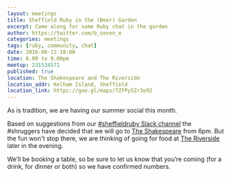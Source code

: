 ```yaml
---
layout: meetings
title: Sheffield Ruby in the (Beer) Garden
excerpt: Come along for some Ruby chat in the garden
author: https://twitter.com/b_seven_e
categories: meetings
tags: [ruby, community, chat]
date: 2016-06-13 18:00
time: 6.00 to 9.00pm
meetup: 231534571
published: true
location: The Shakespeare and The Riverside
location_addr: Kelham Island, Sheffield
location_link: https://goo.gl/maps/7ZFPySZr3e92
---
```


As is tradition, we are having our summer social this month.

Based on suggestions from our [#sheffieldruby Slack channel](https://sheffielddigital.slack.com/messages/sheffieldruby) the #shruggers have decided that we will go to [The Shakespeare](http://www.shakespeares-sheffield.co.uk/) from 6pm. But the fun won't stop there, we are thinking of going for food at [The Riverside](http://www.riversidesheffield.co.uk/) later in the evening.

We’ll be booking a table, so be sure to let us know that you’re coming (for a drink, for dinner or both) so we have confirmed numbers.